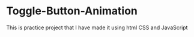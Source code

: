 # Toggle-Button-Animation
This is practice project that I have made it using html CSS and JavaScript
